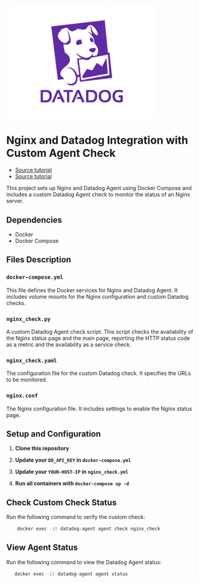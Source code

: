<p align="left">
 <img width="400px" src="dd_logo.jpg" alt="qr"/>
</p>


# Nginx and Datadog Integration with Custom Agent Check
- [Source tutorial](https://github.com/DataDog/docker-compose-example "GitHub_Datadog")
- [Source tutorial](https://www.devopsschool.com/blog/how-to-install-configure-datadog-integration-with-apache-httpd/ "DevOpsScholl")

This project sets up Nginx and Datadog Agent using Docker Compose and includes a custom Datadog Agent check to monitor the status of an Nginx server.

## Dependencies

- Docker
- Docker Compose

## Files Description

### `docker-compose.yml`

This file defines the Docker services for Nginx and Datadog Agent. It includes volume mounts for the Nginx configuration and custom Datadog checks.

### `nginx_check.py`

A custom Datadog Agent check script. This script checks the availability of the Nginx status page and the main page, reporting the HTTP status code as a metric and the availability as a service check.

### `nginx_check.yaml`

The configuration file for the custom Datadog check. It specifies the URLs to be monitored.

### `nginx.conf`

The Nginx configuration file. It includes settings to enable the Nginx status page.

## Setup and Configuration

1. **Clone this repository**

2. **Update your `DD_API_KEY` in `docker-compose.yml`**

2. **Update your `YOUR-HOST-IP` in `nginx_check.yml`**

4. **Run all containers with `docker-compose up -d`**


## Check Custom Check Status

Run the following command to verify the custom check:

```sh
    docker exec -it datadog-agent agent check nginx_check
```

## View Agent Status

Run the following command to view the Datadog Agent status:

```sh
   docker exec -it datadog-agent agent status
```

